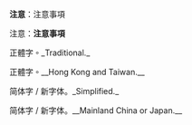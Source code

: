 __注意__：注意事項

注意：__注意事項__

正體字。︁_Traditional._

正體字。︁__Hong Kong and Taiwan.__

简体字 / 新字体。︀_Simplified._

简体字 / 新字体。︀__Mainland China or Japan.__
